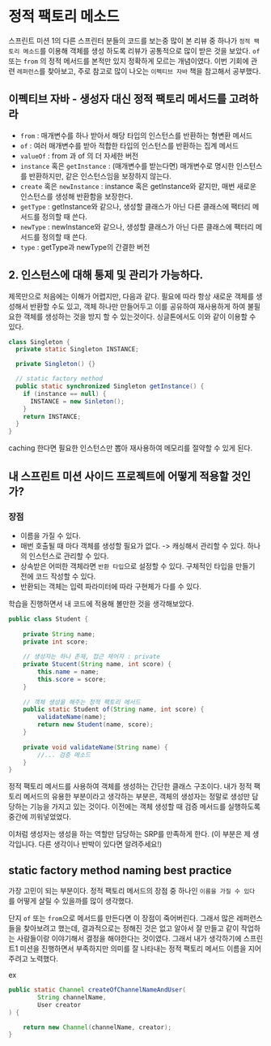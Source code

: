 # 정적 팩토리 메소드

스프린트 미션 1의 다른 스프린터 분들의 코드를 보는중 많이 본 리뷰 중 하나가 `정적 팩토리 메소드`를 이용해 객체를 생성 하도록 리뷰가 공통적으로 많이 받은 것을 보았다.
`of` 또는 `from` 의 정적 메서드를 본적만 있지 정확하게 모르는 개념이였다. 
이번 기회에 관련 `레퍼런스`를 찾아보고, 주로 참고로 많이 나오는 `이펙티브 자바` 책을 참고해서 공부했다.

## 이펙티브 자바 - 생성자 대신 정적 팩토리 메서드를 고려하라

- `from` : 매개변수를 하나 받아서 해당 타입의 인스턴스를 반환하는 형변환 메서드
- `of` : 여러 매개변수를 받아 적합한 타입의 인스턴스를 반환하는 집계 메서드
- `valueOf` : from 과 of 의 더 자세한 버전
- `instance` 혹은 `getInstance` : (매개변수를 받는다면) 매개변수로 명시한 인스턴스를 반환하지만, 같은 인스턴스임을 보장하지 않는다.
- `create` 혹은 `newInstance` : instance 혹은 getInstance와 같지만, 매번 새로운 인스턴스를 생성해 반환함을 보장한다.
- `getType` : getInstance와 같으나, 생성할 클래스가 아닌 다른 클래스에 팩터리 메서드를 정의할 때 쓴다.
- `newType` : newInstance와 같으나, 생성할 클래스가 아닌 다른 클래스에 팩터리 메서드를 정의할 때 쓴다.
- `type` : getType과 newType의 간결한 버전

## 2. 인스턴스에 대해 통제 및 관리가 가능하다.

제목만으로 처음에는 이해가 어렵지만, 다음과 같다. 필요에 따라 항상 새로운 객체를 생성해서 반환할 수도 있고, 객체 하나만 만들어두고 이를 공유하여 재사용하게 하여 불필요한 객체를 생성하는 것을 방지 할 수 있는것이다.
싱글톤에서도 이와 같이 이용할 수 있다.
```java
class Singleton {
  private static Singleton INSTANCE;

  private Singleton() {}

  // static factory method
  public static synchronized Singleton getInstance() {
    if (instance == null) {
      INSTANCE = new Sinleton();
    }
    return INSTANCE;
  }
}
```

caching 한다면 필요한 인스턴스만 뽑아 재사용하여 메모리를 절약할 수 있게 된다.


## 내 스프린트 미션 사이드 프로젝트에 어떻게 적용할 것인가? 


### 장점
- 이름을 가질 수 있다.
- 매번 호출될 때 마다 객체를 생성할 필요가 없다. -> 캐싱해서 관리할 수 있다. 하나의 인스턴스로 관리할 수 있다.
- 상속받은 어떠한 객체라면 `반환 타입`으로 설정할 수 있다. 구체적인 타입을 만들기 전에 코드 작성할 수 있다.
- 반환되는 객체는 입력 파라미터에 따라 구현체가 다를 수 있다.

학습을 진행하면서 내 코드에 적용해 볼만한 것을 생각해보았다. 
```java
public class Student {
    
    private String name;
    private int score;
    
    // 생성자는 하나 존재, 접근 제어자 : private
    private Stucent(String name, int score) {
        this.name = name;
        this.score = score;
    }
    
    // 객체 생성을 해주는 정적 팩토리 메서드
    public static Student of(String name, int score) {
        validateName(name);
        return new Student(name, score);
    }
    
    private void validateName(String name) {
        //... 검증 메소드
    }
}
```
정적 팩토리 메서드를 사용하여 객체를 생성하는 간단한 클래스 구조이다. 내가 정적 팩토리 메서드의 유용한 부분이라고 생각하는 부분은, 객체의 생성자는 정말로 생성만
담당하는 기능을 가지고 있는 것이다. 이전에는 객체 생성할 때 검증 메서드를 실행하도록 중간에 끼워넣었었다. 

이처럼 생성자는 생성을 하는 역할만 담당하는 SRP를 만족하게 한다. (이 부분은 제 생각입니다. 다른 생각이나 반박이 있다면 알려주세요!)

## static factory method naming best practice
가장 고민이 되는 부분이다. 정적 팩토리 메서드의 장점 중 하나인 `이름을 가질 수 있다` 를 어떻게 살릴 수 있을까를 많이 생각했다.

단지 `of` 또는 `from`으로 메서드를 만든다면 이 장점이 죽어버린다. 그래서 많은 레퍼런스들을 찾아보려고 했는데, 결과적으로는 정해진 것은
없고 알아서 잘 만들고 같이 작업하는 사람들이랑 이야기해서 결정을 해야한다는 것이였다. 그래서 내가 생각하기에 스프린트1 미션을 진행하면서 
부족하지만 의미를 잘 나타내는 정적 팩토리 메서드 이름을 지어주려고 노력했다. 

ex
```java
public static Channel createOfChannelNameAndUser(
        String channelName,
        User creator
) {

    return new Channel(channelName, creator);
}
```
